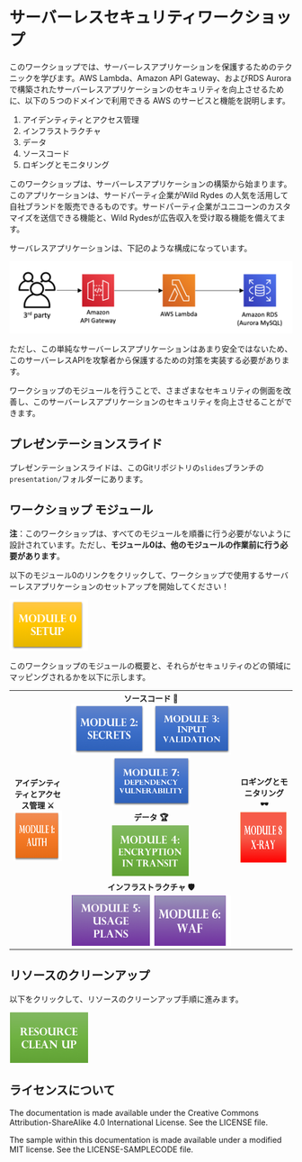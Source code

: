 # サーバーレスセキュリティワークショップ

このワークショップでは、サーバーレスアプリケーションを保護するためのテクニックを学びます。AWS Lambda、Amazon API Gateway、およびRDS Auroraで構築されたサーバーレスアプリケーションのセキュリティを向上させるために、以下の５つのドメインで利用できる AWS のサービスと機能を説明します。 

1. アイデンティティとアクセス管理 
1. インフラストラクチャ
1. データ
1. ソースコード
1. ロギングとモニタリング

このワークショップは、サーバーレスアプリケーションの構築から始まります。このアプリケーションは、サードパーティ企業がWild Rydes の人気を活用して自社ブランドを販売できるものです。サードパーティ企業がユニコーンのカスタマイズを送信できる機能と、Wild Rydesが広告収入を受け取る機能を備えてます。

サーバレスアプリケーションは、下記のような構成になっています。

![architecture-diagram](docs/00-initial-setup/images/00-base-architecture.png)

ただし、この単純なサーバーレスアプリケーションはあまり安全ではないため、このサーバーレスAPIを攻撃者から保護するための対策を実装する必要があります。 

ワークショップのモジュールを行うことで、さまざまなセキュリティの側面を改善し、このサーバーレスアプリケーションのセキュリティを向上させることができます。 

## プレゼンテーションスライド

プレゼンテーションスライドは、このGitリポジトリの`slides`ブランチの`presentation/`フォルダーにあります。 

## ワークショップ モジュール

**注**：このワークショップは、すべてのモジュールを順番に行う必要がないように設計されています。ただし、**モジュール0は、他のモジュールの作業前に行う必要があります**。 

以下のモジュール0のリンクをクリックして、ワークショップで使用するサーバーレスアプリケーションのセットアップを開始してください！ 

<a href="docs/00-initial-setup/"><img src="docs/images/module0.png" alt="module 1" height="90" width="140" width="150" width="185"></a>

このワークショップのモジュールの概要と、それらがセキュリティのどの領域にマッピングされるかを以下に示します。 

<table style="text-align:center width:100%" align="center" >
  <tr>
    <th rowspan="3" width="20%"> 
    	アイデンティティとアクセス管理  ⚔ <br> 
    	<a href="docs/01-add-authentication/"><img src="docs/images/moduel1.png" alt="module 1" height="90" width="140" width="150" width="185"></a>
	 </th>
    <th width="60%">
    	<span style="font-weight:bold">ソースコード 🏰</span> <br> 
    	<a href="docs/02-add-secrets-manager/"><img src="docs/images/module2.png" alt="module 2" height="90" width="140" width="150" width="185"></a>
    	<a href="docs/03-input-validation/"><img src="docs/images/module3.png" alt="module 3" height="90" width="140" width="150" width="185"></a>
    	<a href="docs/07-dependency-vulnerability/"><img src="docs/images/module7.png" alt="module 3" height="90" width="140" width="150" width="185" ></a>
    </th>
    <th width="20%" colspan="3" rowspan="3">ロギングとモニタリング 🕶
    	<a href="docs/08-xray/"><img src="docs/images/module8.png" alt="module 3" height="90" width="140" width="150" width="185"></a>
</th>
  </tr>
  <tr >
    <td align="center" width="60%">
    	<span style="font-weight:bold">データ 🏆</span><br> 	    
    	<a href="docs/04-ssl-in-transit/"><img src="docs/images/module4.png" alt="module 4" height="90" width="140" width="150" width="185"></a>
    </td>
  </tr>
  <tr>
    <td align="center" width="60%"><span style="font-weight:bold">インフラストラクチャ 🛡</span><br> 
 		<a href="docs/05-usage-plan/"><img src="docs/images/module5.png" alt="module 5" height="90" width="140" width="150" width="185"></a>
  		<a href="docs/06-waf/"><img src="docs/images/module6.png" alt="module 6" height="90" width="140" width="150" width="185"></a>
	</td>
    </tr>
</table>

## リソースのクリーンアップ

 以下をクリックして、リソースのクリーンアップ手順に進みます。 

<a href="docs/10-resource-cleanup/"><img src="docs/images/cleanup.png" alt="module 2" height="90" width="140" width="150" width="185"></a>



## ライセンスについて

The documentation is made available under the Creative Commons Attribution-ShareAlike 4.0 International License. See the LICENSE file.

The sample 
within this documentation is made available under a modified MIT license. See the LICENSE-SAMPLECODE file.